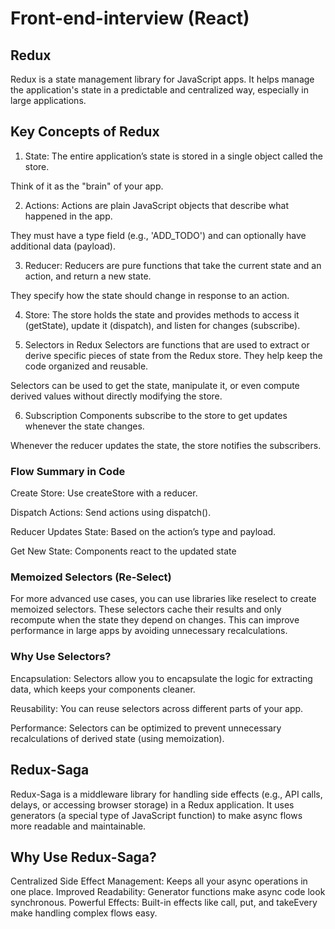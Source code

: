# Front-end-interview (React)

## Redux
Redux is a state management library for JavaScript apps. It helps manage the application's state in a predictable and centralized way, especially in large applications.

## Key Concepts of Redux

1. State:
 The entire application’s state is stored in a single object called the store.

 Think of it as the "brain" of your app.

2. Actions:
 Actions are plain JavaScript objects that describe what happened in the app.

 They must have a type field (e.g., 'ADD_TODO') and can optionally have additional data (payload).

3. Reducer:
 Reducers are pure functions that take the current state and an action, and return a new state.

 They specify how the state should change in response to an action.

4. Store:
 The store holds the state and provides methods to access it (getState), update it (dispatch), and  listen for changes (subscribe).

5. Selectors in Redux
 Selectors are functions that are used to extract or derive specific pieces of state from the Redux store. They help keep the code organized and reusable.

 Selectors can be used to get the state, manipulate it, or even compute derived values without directly modifying the store.

6. Subscription
 Components subscribe to the store to get updates whenever the state changes.

 Whenever the reducer updates the state, the store notifies the subscribers.


### Flow Summary in Code

 Create Store: Use createStore with a reducer.

 Dispatch Actions: Send actions using dispatch().
 
 Reducer Updates State: Based on the action’s type and payload.
 
 Get New State: Components react to the updated state

### Memoized Selectors (Re-Select)

For more advanced use cases, you can use libraries like reselect to create memoized selectors. These selectors cache their results and only recompute when the state they depend on changes. This can improve performance in large apps by avoiding unnecessary recalculations.

### Why Use Selectors?
Encapsulation: Selectors allow you to encapsulate the logic for extracting data, which keeps your components cleaner.

Reusability: You can reuse selectors across different parts of your app.

Performance: Selectors can be optimized to prevent unnecessary recalculations of derived state (using memoization).

## Redux-Saga
Redux-Saga is a middleware library for handling side effects (e.g., API calls, delays, or accessing browser storage) in a Redux application. It uses generators (a special type of JavaScript function) to make async flows more readable and maintainable.

## Why Use Redux-Saga?
Centralized Side Effect Management: Keeps all your async operations in one place.
Improved Readability: Generator functions make async code look synchronous.
Powerful Effects: Built-in effects like call, put, and takeEvery make handling complex flows easy.